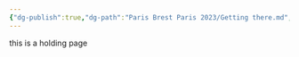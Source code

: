 ```yaml
---
{"dg-publish":true,"dg-path":"Paris Brest Paris 2023/Getting there.md","permalink":"/paris-brest-paris-2023/getting-there/"}
---
```


this is a holding page